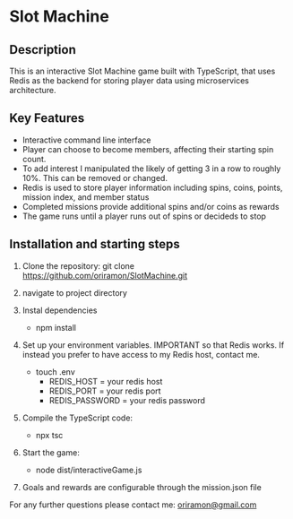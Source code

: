 # Slot Machine

## Description
This is an interactive Slot Machine game built  with TypeScript, that uses Redis as the backend for storing player data using microservices architecture.

## Key Features
- Interactive command line interface
- Player can choose to become members, affecting their starting spin count.
- To add interest I manipulated the likely of getting 3 in a row to roughly 10%. This can be removed or changed.
- Redis is used to store player information including spins, coins, points, mission index, and member status
- Completed missions provide additional spins and/or coins as rewards
- The game runs until a player runs out of spins or decideds to stop

## Installation and starting steps

1. Clone the repository: 
    git clone https://github.com/oriramon/SlotMachine.git

2. navigate to project directory

3. Instal dependencies
    - npm install

4. Set up your environment variables. IMPORTANT so that Redis works. If instead you prefer to have access to my Redis host, contact me.
    
    - touch .env
        - REDIS_HOST = your redis host
        - REDIS_PORT = your redis port
        - REDIS_PASSWORD = your redis password

5. Compile the TypeScript code:
    - npx tsc

6. Start the game:
    - node dist/interactiveGame.js

7. Goals and rewards are configurable through the mission.json file



For any further questions please contact me: oriramon@gmail.com